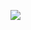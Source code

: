 <img src="https://static-cdn.jtvnw.net/jtv_user_pictures/337d9dd0-8959-4f35-bf86-f606fea32caf-profile_banner-480.png"></img>
<div align = "center">
  <svg fill="none" viewBox="0 0 400 400" width="400" height="400" xmlns="http://www.w3.org/2000/svg">
    <foreignObject width="100%" height="100%">
        <div xmlns="http://www.w3.org/1999/xhtml">
          <script>
            h1 {
                color: red;
                animation: mymove 2s infinite;
            }
</svg>
<h1><i>Hello, my name is Jasanias</i></h1>
<h1><i>i am learning web development.</i></h1>

<img src="https://img.shields.io/badge/Visual%20Studio%20Code-0078d7.svg?style=for-the-badge&logo=visual-studio-code&logoColor=white"> </img>
<img src="https://img.shields.io/badge/github%20pages-121013?style=for-the-badge&logo=github&logoColor=white"> </img>
<img src="https://img.shields.io/badge/html5-%23E34F26.svg?style=for-the-badge&logo=html5&logoColor=white"> </img>
<img src="https://img.shields.io/badge/css3-%231572B6.svg?style=for-the-badge&logo=css3&logoColor=white"> </img>
<img src="https://img.shields.io/badge/javascript-%23323330.svg?style=for-the-badge&logo=javascript&logoColor=%23F7DF1E"> </img>
</div>
